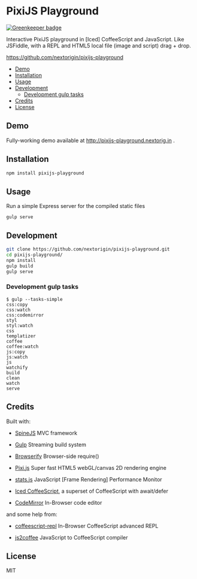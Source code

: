 # PixiJS Playground

[![Greenkeeper badge](https://badges.greenkeeper.io/nextorigin/pixijs-playground.svg)](https://greenkeeper.io/)

Interactive PixiJS playground in [Iced] CoffeeScript and JavaScript. Like JSFiddle, with a REPL and HTML5 local file (image and script) drag + drop.

https://github.com/nextorigin/pixijs-playground

* [Demo](#demo)
* [Installation](#installation)
* [Usage](#usage)
* [Development](#development)
  + [Development gulp tasks](#development-gulp-tasks)
* [Credits](#credits)
* [License](#license)

## Demo
Fully-working demo available at http://pixijs-playground.nextorig.in .

## Installation
```sh
npm install pixijs-playground
```

## Usage

Run a simple Express server for the compiled static files
```
gulp serve
```

## Development
```sh
git clone https://github.com/nextorigin/pixijs-playground.git
cd pixijs-playground/
npm install
gulp build
gulp serve
```

### Development gulp tasks
```
$ gulp --tasks-simple
css:copy
css:watch
css:codemirror
styl
styl:watch
css
templatizer
coffee
coffee:watch
js:copy
js:watch
js
watchify
build
clean
watch
serve
```

## Credits

Built with:

  * [SpineJS](https://github.com/spine/spine) MVC framework

  * [Gulp](https://gulpjs.com) Streaming build system

  * [Browserify](https://browserify.com) Browser-side require()

  * [Pixi.js](https://github.com/GoodBoyDigital/pixi.js) Super fast HTML5 webGL/canvas 2D rendering engine

  * [stats.js](https://github.com/mrdoob/stats.js/) JavaScript [Frame Rendering] Performance Monitor

  * [Iced CoffeeScript](https://github.com/maxtaco/coffee-script), a superset of CoffeeScript with await/defer

  * [CodeMirror](https://github.com/marijnh/codemirror) In-Browser code editor

and some help from:

  * [coffeescript-repl](https://github.com/larryng/coffeescript-repl) In-Browser CoffeeScript advanced REPL

  * [js2coffee](https://github.com/rstacruz/js2coffee) JavaScript to CoffeeScript compiler


## License

MIT
